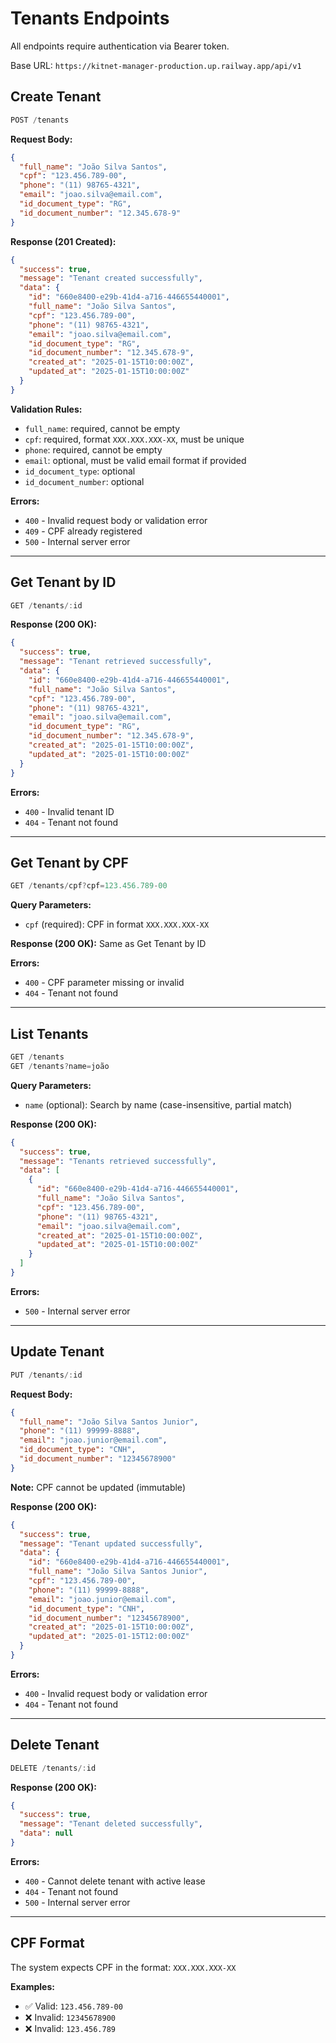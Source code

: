 # Tenants Endpoints

All endpoints require authentication via Bearer token.

Base URL: `https://kitnet-manager-production.up.railway.app/api/v1`

## Create Tenant

```typescript
POST /tenants
```

**Request Body:**
```json
{
  "full_name": "João Silva Santos",
  "cpf": "123.456.789-00",
  "phone": "(11) 98765-4321",
  "email": "joao.silva@email.com",
  "id_document_type": "RG",
  "id_document_number": "12.345.678-9"
}
```

**Response (201 Created):**
```json
{
  "success": true,
  "message": "Tenant created successfully",
  "data": {
    "id": "660e8400-e29b-41d4-a716-446655440001",
    "full_name": "João Silva Santos",
    "cpf": "123.456.789-00",
    "phone": "(11) 98765-4321",
    "email": "joao.silva@email.com",
    "id_document_type": "RG",
    "id_document_number": "12.345.678-9",
    "created_at": "2025-01-15T10:00:00Z",
    "updated_at": "2025-01-15T10:00:00Z"
  }
}
```

**Validation Rules:**
- `full_name`: required, cannot be empty
- `cpf`: required, format `XXX.XXX.XXX-XX`, must be unique
- `phone`: required, cannot be empty
- `email`: optional, must be valid email format if provided
- `id_document_type`: optional
- `id_document_number`: optional

**Errors:**
- `400` - Invalid request body or validation error
- `409` - CPF already registered
- `500` - Internal server error

---

## Get Tenant by ID

```typescript
GET /tenants/:id
```

**Response (200 OK):**
```json
{
  "success": true,
  "message": "Tenant retrieved successfully",
  "data": {
    "id": "660e8400-e29b-41d4-a716-446655440001",
    "full_name": "João Silva Santos",
    "cpf": "123.456.789-00",
    "phone": "(11) 98765-4321",
    "email": "joao.silva@email.com",
    "id_document_type": "RG",
    "id_document_number": "12.345.678-9",
    "created_at": "2025-01-15T10:00:00Z",
    "updated_at": "2025-01-15T10:00:00Z"
  }
}
```

**Errors:**
- `400` - Invalid tenant ID
- `404` - Tenant not found

---

## Get Tenant by CPF

```typescript
GET /tenants/cpf?cpf=123.456.789-00
```

**Query Parameters:**
- `cpf` (required): CPF in format `XXX.XXX.XXX-XX`

**Response (200 OK):** Same as Get Tenant by ID

**Errors:**
- `400` - CPF parameter missing or invalid
- `404` - Tenant not found

---

## List Tenants

```typescript
GET /tenants
GET /tenants?name=joão
```

**Query Parameters:**
- `name` (optional): Search by name (case-insensitive, partial match)

**Response (200 OK):**
```json
{
  "success": true,
  "message": "Tenants retrieved successfully",
  "data": [
    {
      "id": "660e8400-e29b-41d4-a716-446655440001",
      "full_name": "João Silva Santos",
      "cpf": "123.456.789-00",
      "phone": "(11) 98765-4321",
      "email": "joao.silva@email.com",
      "created_at": "2025-01-15T10:00:00Z",
      "updated_at": "2025-01-15T10:00:00Z"
    }
  ]
}
```

**Errors:**
- `500` - Internal server error

---

## Update Tenant

```typescript
PUT /tenants/:id
```

**Request Body:**
```json
{
  "full_name": "João Silva Santos Junior",
  "phone": "(11) 99999-8888",
  "email": "joao.junior@email.com",
  "id_document_type": "CNH",
  "id_document_number": "12345678900"
}
```

**Note:** CPF cannot be updated (immutable)

**Response (200 OK):**
```json
{
  "success": true,
  "message": "Tenant updated successfully",
  "data": {
    "id": "660e8400-e29b-41d4-a716-446655440001",
    "full_name": "João Silva Santos Junior",
    "cpf": "123.456.789-00",
    "phone": "(11) 99999-8888",
    "email": "joao.junior@email.com",
    "id_document_type": "CNH",
    "id_document_number": "12345678900",
    "created_at": "2025-01-15T10:00:00Z",
    "updated_at": "2025-01-15T12:00:00Z"
  }
}
```

**Errors:**
- `400` - Invalid request body or validation error
- `404` - Tenant not found

---

## Delete Tenant

```typescript
DELETE /tenants/:id
```

**Response (200 OK):**
```json
{
  "success": true,
  "message": "Tenant deleted successfully",
  "data": null
}
```

**Errors:**
- `400` - Cannot delete tenant with active lease
- `404` - Tenant not found
- `500` - Internal server error

---

## CPF Format

The system expects CPF in the format: `XXX.XXX.XXX-XX`

**Examples:**
- ✅ Valid: `123.456.789-00`
- ❌ Invalid: `12345678900`
- ❌ Invalid: `123.456.789`
